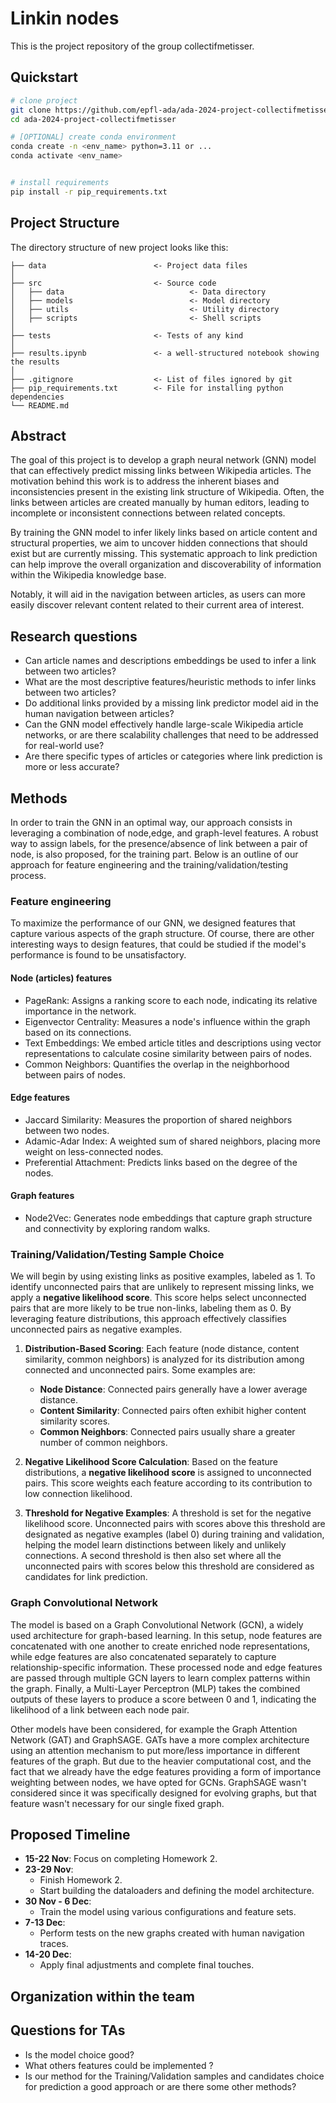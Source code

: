 
# Linkin nodes

This is the project repository of the group collectifmetisser.

## Quickstart

```bash
# clone project
git clone https://github.com/epfl-ada/ada-2024-project-collectifmetisser
cd ada-2024-project-collectifmetisser

# [OPTIONAL] create conda environment
conda create -n <env_name> python=3.11 or ...
conda activate <env_name>


# install requirements
pip install -r pip_requirements.txt
```

## Project Structure

The directory structure of new project looks like this:

```
├── data                        <- Project data files
│
├── src                         <- Source code
│   ├── data                            <- Data directory
│   ├── models                          <- Model directory
│   ├── utils                           <- Utility directory
│   ├── scripts                         <- Shell scripts
│
├── tests                       <- Tests of any kind
│
├── results.ipynb               <- a well-structured notebook showing the results
│
├── .gitignore                  <- List of files ignored by git
├── pip_requirements.txt        <- File for installing python dependencies
└── README.md
```

## Abstract

The goal of this project is to develop a graph neural network (GNN) model that can effectively predict missing links between Wikipedia articles. The motivation behind this work is to address the inherent biases and inconsistencies present in the existing link structure of Wikipedia. Often, the links between articles are created manually by human editors, leading to incomplete or inconsistent connections between related concepts.

By training the GNN model to infer likely links based on article content and structural properties, we aim to uncover hidden connections that should exist but are currently missing. This systematic approach to link prediction can help improve the overall organization and discoverability of information within the Wikipedia knowledge base.

Notably, it will aid in the navigation between articles, as users can more easily discover relevant content related to their current area of interest.

## Research questions

- Can article names and descriptions embeddings be used to infer a link between two articles?
- What are the most descriptive features/heuristic methods to infer links between two articles?
- Do additional links provided by a missing link predictor model aid in the human navigation between articles?
- Can the GNN model effectively handle large-scale Wikipedia article networks, or are there scalability challenges that need to be addressed for real-world use?
- Are there specific types of articles or categories where link prediction is more or less accurate?

## Methods

In order to train the GNN in an optimal way, our approach consists in leveraging a combination of node,edge, and graph-level features. A robust way to assign labels, for the presence/absence of link between a pair of node, is also proposed, for the training part. 
Below is an outline of our approach for feature engineering and the training/validation/testing process.

### Feature engineering

To maximize the performance of our GNN, we designed features that capture various aspects of the graph structure. Of course, there are other interesting ways to design features, that could be studied if the model's performance is found to be unsatisfactory.

#### Node (articles) features

- PageRank: Assigns a ranking score to each node, indicating its relative importance in the network.
- Eigenvector Centrality: Measures a node's influence within the graph based on its connections.
- Text Embeddings: We embed article titles and descriptions using vector representations to calculate cosine similarity between pairs of nodes.
- Common Neighbors: Quantifies the overlap in the neighborhood between pairs of nodes.

#### Edge features

- Jaccard Similarity: Measures the proportion of shared neighbors between two nodes.
- Adamic-Adar Index: A weighted sum of shared neighbors, placing more weight on less-connected nodes.
- Preferential Attachment: Predicts links based on the degree of the nodes.

#### Graph features

- Node2Vec: Generates node embeddings that capture graph structure and connectivity by exploring random walks.

### Training/Validation/Testing Sample Choice

We will begin by using existing links as positive examples, labeled as 1. To identify unconnected pairs that are unlikely to represent missing links, we apply a **negative likelihood score**. This score helps select unconnected pairs that are more likely to be true non-links, labeling them as 0. By leveraging feature distributions, this approach effectively classifies unconnected pairs as negative examples.

1. **Distribution-Based Scoring**: Each feature (node distance, content similarity, common neighbors) is analyzed for its distribution among connected and unconnected pairs. Some examples are:
   - **Node Distance**: Connected pairs generally have a lower average distance.
   - **Content Similarity**: Connected pairs often exhibit higher content similarity scores.
   - **Common Neighbors**: Connected pairs usually share a greater number of common neighbors.

2. **Negative Likelihood Score Calculation**: Based on the feature distributions, a **negative likelihood score** is assigned to unconnected pairs. This score weights each feature according to its contribution to low connection likelihood.

3. **Threshold for Negative Examples**: A threshold is set for the negative likelihood score. Unconnected pairs with scores above this threshold are designated as negative examples (label 0) during training and validation, helping the model learn distinctions between likely and unlikely connections. A second threshold is then also set where all the unconnected pairs with scores below this threshold are considered as candidates for link prediction.

### Graph Convolutional Network

The model is based on a Graph Convolutional Network (GCN), a widely used architecture for graph-based learning. In this setup, node features are concatenated with one another to create enriched node representations, while edge features are also concatenated separately to capture relationship-specific information. These processed node and edge features are passed through multiple GCN layers to learn complex patterns within the graph. Finally, a Multi-Layer Perceptron (MLP) takes the combined outputs of these layers to produce a score between 0 and 1, indicating the likelihood of a link between each node pair.

Other models have been considered, for example the Graph Attention Network (GAT) and GraphSAGE. GATs have a more complex architecture using an attention mechanism to put more/less importance in different features of the graph. But due to the heavier computational cost, and the fact that we already have the edge features providing a form of importance weighting between nodes, we have opted for GCNs. GraphSAGE wasn't considered since it was specifically designed for evolving graphs, but that feature wasn't necessary for our single fixed graph.

## Proposed Timeline

- **15-22 Nov**: Focus on completing Homework 2.
- **23-29 Nov**: 
  - Finish Homework 2.
  - Start building the dataloaders and defining the model architecture.
- **30 Nov - 6 Dec**: 
  - Train the model using various configurations and feature sets.
- **7-13 Dec**: 
  - Perform tests on the new graphs created with human navigation traces.
- **14-20 Dec**: 
  - Apply final adjustments and complete final touches.

## Organization within the team

## Questions for TAs

- Is the model choice good?
- What others features could be implemented ? 
- Is our method for the Training/Validation samples and candidates choice for prediction a good approach or are there some other methods?
